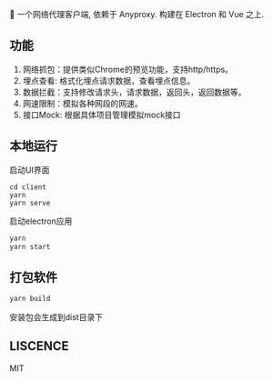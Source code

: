 
📢  一个网络代理客户端, 依赖于 Anyproxy. 构建在 Electron 和 Vue 之上. 

## 功能
1. 网络抓包：提供类似Chrome的预览功能，支持http/https。
2. 埋点查看: 格式化埋点请求数据，查看埋点信息。
3. 数据拦截：支持修改请求头，请求数据，返回头，返回数据等。
4. 网速限制：模拟各种网段的网速。
5. 接口Mock: 根据具体项目管理模拟mock接口

## 本地运行
启动UI界面
```
cd client
yarn
yarn serve
```
启动electron应用
```javascript
yarn
yarn start
```
## 打包软件
```javascript
yarn build
```
安装包会生成到dist目录下

## LISCENCE
MIT
